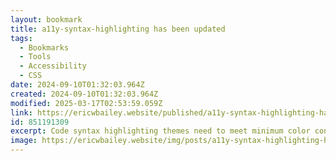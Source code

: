 ```yaml
---
layout: bookmark
title: a11y-syntax-highlighting has been updated
tags:
  - Bookmarks
  - Tools
  - Accessibility
  - CSS
date: 2024-09-10T01:32:03.964Z
created: 2024-09-10T01:32:03.964Z
modified: 2025-03-17T02:53:59.059Z
link: https://ericwbailey.website/published/a11y-syntax-highlighting-has-been-updated/
id: 851191309
excerpt: Code syntax highlighting themes need to meet minimum color contrast values.
image: https://ericwbailey.website/img/posts/a11y-syntax-highlighting-has-been-updated/share-image-facebook.png
---
```

